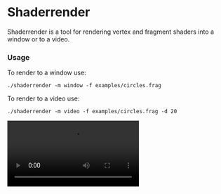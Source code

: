 # Shaderrender

Shaderrender is a tool for rendering vertex and fragment shaders into a window or to a video.

### Usage

To render to a window use:

```shell
./shaderrender -m window -f examples/circles.frag
```

To render to a video use:

```shell
./shaderrender -m video -f examples/circles.frag -d 20
```

![output from video render](./output.mp4)
